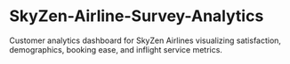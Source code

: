 # SkyZen-Airline-Survey-Analytics
Customer analytics dashboard for SkyZen Airlines  visualizing satisfaction, demographics, booking ease, and inflight service metrics.
